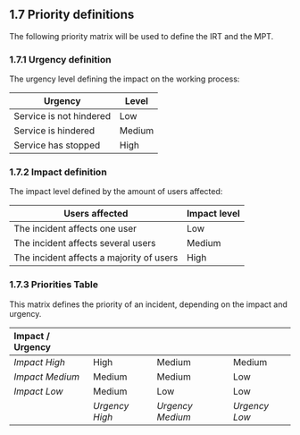 ## 1.7 Priority definitions

The following priority matrix will be used to define the IRT and the MPT.

### 1.7.1 Urgency definition

The urgency level defining the impact on the working process:

| Urgency                          | Level      |
| -------------------------------- | ---------- |
| Service is not hindered          | Low        |
| Service is hindered              | Medium     |
| Service has stopped              | High       |


### 1.7.2 Impact definition

The impact level defined by the amount of users affected:

| Users affected                           | Impact level |
| ---------------------------------------  | ----------   |
| The incident affects one user            | Low          |
| The incident affects several users       | Medium       |
| The incident affects a majority of users | High         |

### 1.7.3 Priorities Table

This matrix defines the priority of an incident, depending on the impact and urgency.

| Impact / Urgency       |                     |                          |                     |
| :--------------------- | ------------------- | ------------------------ | ------------------- |
| _Impact High_          | High                | Medium                   | Medium              |
| _Impact Medium_        | Medium              | Medium                   | Low                 |
| _Impact Low_           | Medium              | Low                      | Low                 |
|                        | _Urgency High_      | _Urgency Medium_         | _Urgency Low_       |

